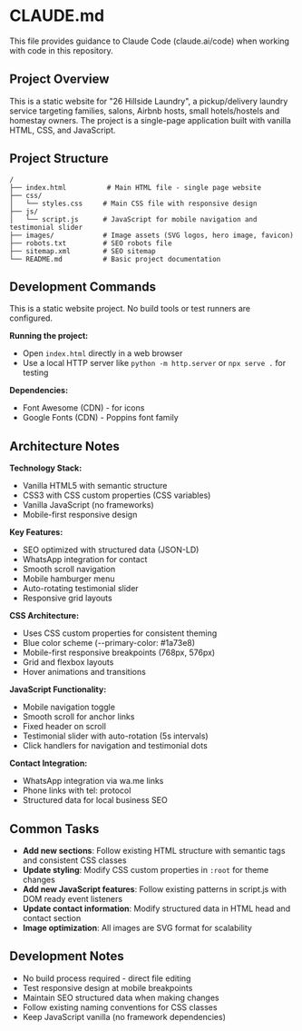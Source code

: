 # CLAUDE.md

This file provides guidance to Claude Code (claude.ai/code) when working with code in this repository.

## Project Overview

This is a static website for "26 Hillside Laundry", a pickup/delivery laundry service targeting families, salons, Airbnb hosts, small hotels/hostels and homestay owners. The project is a single-page application built with vanilla HTML, CSS, and JavaScript.

## Project Structure

```
/
├── index.html          # Main HTML file - single page website
├── css/
│   └── styles.css     # Main CSS file with responsive design
├── js/
│   └── script.js      # JavaScript for mobile navigation and testimonial slider
├── images/            # Image assets (SVG logos, hero image, favicon)
├── robots.txt         # SEO robots file
├── sitemap.xml        # SEO sitemap
└── README.md          # Basic project documentation
```

## Development Commands

This is a static website project. No build tools or test runners are configured.

**Running the project:**
- Open `index.html` directly in a web browser
- Use a local HTTP server like `python -m http.server` or `npx serve .` for testing

**Dependencies:**
- Font Awesome (CDN) - for icons
- Google Fonts (CDN) - Poppins font family

## Architecture Notes

**Technology Stack:**
- Vanilla HTML5 with semantic structure
- CSS3 with CSS custom properties (CSS variables)
- Vanilla JavaScript (no frameworks)
- Mobile-first responsive design

**Key Features:**
- SEO optimized with structured data (JSON-LD)
- WhatsApp integration for contact
- Smooth scroll navigation
- Mobile hamburger menu
- Auto-rotating testimonial slider
- Responsive grid layouts

**CSS Architecture:**
- Uses CSS custom properties for consistent theming
- Blue color scheme (--primary-color: #1a73e8)
- Mobile-first responsive breakpoints (768px, 576px)
- Grid and flexbox layouts
- Hover animations and transitions

**JavaScript Functionality:**
- Mobile navigation toggle
- Smooth scroll for anchor links
- Fixed header on scroll
- Testimonial slider with auto-rotation (5s intervals)
- Click handlers for navigation and testimonial dots

**Contact Integration:**
- WhatsApp integration via wa.me links
- Phone links with tel: protocol
- Structured data for local business SEO

## Common Tasks

- **Add new sections**: Follow existing HTML structure with semantic tags and consistent CSS classes
- **Update styling**: Modify CSS custom properties in `:root` for theme changes
- **Add new JavaScript features**: Follow existing patterns in script.js with DOM ready event listeners
- **Update contact information**: Modify structured data in HTML head and contact section
- **Image optimization**: All images are SVG format for scalability

## Development Notes

- No build process required - direct file editing
- Test responsive design at mobile breakpoints
- Maintain SEO structured data when making changes
- Follow existing naming conventions for CSS classes
- Keep JavaScript vanilla (no framework dependencies)